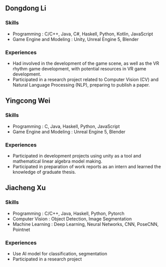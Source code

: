 ## Dongdong Li

### Skills
- Programming : C/C++, Java, C#, Haskell, Python, Kotlin, JavaScript
- Game Engine and Modeling : Unity, Unreal Engine 5, Blender

### Experiences
- Had involved in the development of the game scene, as well as the VR rhythm game development, with potential resources in VR game development.
- Participated in a research project related to Computer Vision (CV) and Natural Language Processing (NLP), preparing to publish a paper.


## Yingcong Wei

### Skills
- Programming : C, Java, Haskell, Python, JavaScript
- Game Engine and Modeling : Unreal Engine 5, Blender

### Experiences
- Participated in development projects using unity as a tool and mathematical linear algebra model making.
- Participated in preparation of work reports as an intern and learned the knowledge of graduate thesis.


## Jiacheng Xu

### Skills
- Programming : C/C++, Java, Haskell, Python, Pytorch
- Computer Vision : Object Detection, Image Segmentation
- Machine Learning : Deep Learning, Neural Networks, CNN, PoseCNN, Pointnet

### Experiences
- Use AI model for classification, segmentation
- Participated in a research project
